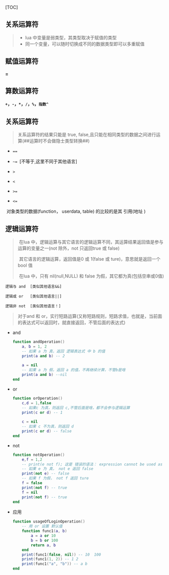 [TOC]



## 关系运算符

> -  lua 中变量是弱类型，其类型取决于赋值的类型
> -  同一个变量，可以随时切换成不同的数据类型即可以多重赋值

## 赋值运算符 

**=** 

## 算数运算符

**`+`，`-`，`*`，`/`，`%`，`指数^`**  

## 关系运算符

> 关系运算符的结果只能是 true, false,且只能在相同类型的数据之间进行运算(##运算时不会做隐士类型转换##)
>

- `==`

- `~= `[不等于,这里不同于其他语言]

- `>`

- `<`

-  `>=`

- `<=`

​    对象类型的数据(function， userdata, table) 的比较的是其 引用(地址 )



   ##  **逻辑运算符**

> ​     在lua 中，逻辑运算与其它语言的逻辑运算不同，其运算结果返回值是参与运算的变量之一(not 除外，not 只返回true 或 false)
>
> ​     其它语言的逻辑运算，返回值是0 或 1(false 或 ture)，意思就是返回一个bool 值
>
> ​     在lua 中，只有 nil(null,NULL) 和 false 为假，其它都为真(包括空串或0值)

 	逻辑与 and  [类似其他语言&&]

 	逻辑或 or   [类似其他语言||]

 	逻辑非 not  [类似其他语言！]

> 对于and 和 or，实行短路运算(又称短路规则，短路求值，也就是，当前面的表达式可以返回时，就直接返回，不管后面的表达式)

- and

  ```lua
  function andOperation()
  ​    a, b = 1, 2
  ​    -- 如果 a 为 真，返回 逻辑表达式 中 b 的值
  ​    print(a and b) -- 2
    
  ​    a = nil
  ​    -- 如果 a 为 假，返回 a 的值，不再继续计算，不管b是啥
  ​    print(a and b) --nil
  end
  ```

- or

  ```lua
  function orOperation()
  ​    c,d = 1,false
  ​    -- 如果c 为真，则返回 c,不管后面是啥，都不会参与逻辑运算
  ​    print(c or d) -- 1
    
  ​    c = nil
  ​    -- 如果 c 不为真，则返回 d 
  ​    print(c or d) -- false
  end
  ```

- not

  ```lua
  function notOperation()
  ​    e,f = 1,2
  ​    -- print(e not f); 这是 错误的语法： expression cannot be used as a statement
  ​    -- 如果 e 为 真， not e 返回 false
  ​    print(not e) -- false
  ​    -- 如果 f 为假， not f 返回 ture
  ​    f = false
  ​    print(not f) -- true
  ​    f = nil
  ​    print(not f) -- true  
  end
  ```

- 应用

  ```lua
  function usageOfLoginOperation()
  ​    -- 用 or 设置 默认值
  ​    function func1(a, b)
  ​        a = a or 10
  ​        b = b or 100
  ​        return a, b
  ​    end    
  ​    print(func1(false, nil)) -- 10  100
  ​    print(func1(1, 2)) -- 1 2
  ​    print(func1("a", "b")) -- a b
  end
  ```

  